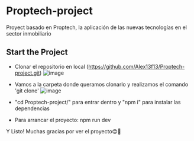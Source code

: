 # Proptech-project
Proyect basado en Proptech, la aplicación de las nuevas tecnologías en el sector inmobiliario

## Start the Project
- Clonar el repositorio en local (https://github.com/Alex13f13/Proptech-project.git)
![image](https://user-images.githubusercontent.com/46814661/222269885-7df22bb5-2963-4db0-9740-292c38894390.png)

- Vamos a la carpeta donde queramos clonarlo y realizamos el comando 'git clone'
![image](https://user-images.githubusercontent.com/46814661/222270270-875925cb-307c-492d-8e86-ce48bf257364.png)

- "cd Proptech-project/" para entrar dentro y "npm i" para instalar las dependencias

- Para arrancar el proyecto: npm run dev

Y Listo! Muchas gracias por ver el proyecto😊🚀
